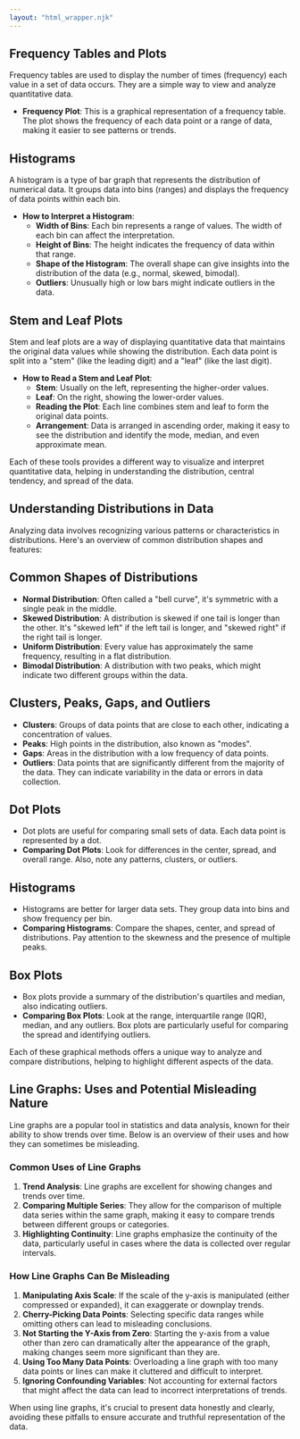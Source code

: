 ```yaml
---
layout: "html_wrapper.njk"
---
```


## Frequency Tables and Plots

Frequency tables are used to display the number of times (frequency) each value in a set of data occurs. They are a simple way to view and analyze quantitative data.

- **Frequency Plot**: This is a graphical representation of a frequency table. The plot shows the frequency of each data point or a range of data, making it easier to see patterns or trends.

## Histograms

A histogram is a type of bar graph that represents the distribution of numerical data. It groups data into bins (ranges) and displays the frequency of data points within each bin.

- **How to Interpret a Histogram**:
    - **Width of Bins**: Each bin represents a range of values. The width of each bin can affect the interpretation.
    - **Height of Bins**: The height indicates the frequency of data within that range.
    - **Shape of the Histogram**: The overall shape can give insights into the distribution of the data (e.g., normal, skewed, bimodal).
    - **Outliers**: Unusually high or low bars might indicate outliers in the data.

## Stem and Leaf Plots

Stem and leaf plots are a way of displaying quantitative data that maintains the original data values while showing the distribution. Each data point is split into a "stem" (like the leading digit) and a "leaf" (like the last digit).

- **How to Read a Stem and Leaf Plot**:
    - **Stem**: Usually on the left, representing the higher-order values.
    - **Leaf**: On the right, showing the lower-order values.
    - **Reading the Plot**: Each line combines stem and leaf to form the original data points.
    - **Arrangement**: Data is arranged in ascending order, making it easy to see the distribution and identify the mode, median, and even approximate mean.

Each of these tools provides a different way to visualize and interpret quantitative data, helping in understanding the distribution, central tendency, and spread of the data.

## Understanding Distributions in Data

Analyzing data involves recognizing various patterns or characteristics in distributions. Here's an overview of common distribution shapes and features:

## Common Shapes of Distributions

- **Normal Distribution**: Often called a "bell curve", it's symmetric with a single peak in the middle.
- **Skewed Distribution**: A distribution is skewed if one tail is longer than the other. It's "skewed left" if the left tail is longer, and "skewed right" if the right tail is longer.
- **Uniform Distribution**: Every value has approximately the same frequency, resulting in a flat distribution.
- **Bimodal Distribution**: A distribution with two peaks, which might indicate two different groups within the data.

## Clusters, Peaks, Gaps, and Outliers

- **Clusters**: Groups of data points that are close to each other, indicating a concentration of values.
- **Peaks**: High points in the distribution, also known as "modes".
- **Gaps**: Areas in the distribution with a low frequency of data points.
- **Outliers**: Data points that are significantly different from the majority of the data. They can indicate variability in the data or errors in data collection.

## Dot Plots

- Dot plots are useful for comparing small sets of data. Each data point is represented by a dot.
- **Comparing Dot Plots**: Look for differences in the center, spread, and overall range. Also, note any patterns, clusters, or outliers.

## Histograms

- Histograms are better for larger data sets. They group data into bins and show frequency per bin.
- **Comparing Histograms**: Compare the shapes, center, and spread of distributions. Pay attention to the skewness and the presence of multiple peaks.

## Box Plots

- Box plots provide a summary of the distribution's quartiles and median, also indicating outliers.
- **Comparing Box Plots**: Look at the range, interquartile range (IQR), median, and any outliers. Box plots are particularly useful for comparing the spread and identifying outliers.

Each of these graphical methods offers a unique way to analyze and compare distributions, helping to highlight different aspects of the data.

## Line Graphs: Uses and Potential Misleading Nature

Line graphs are a popular tool in statistics and data analysis, known for their ability to show trends over time. Below is an overview of their uses and how they can sometimes be misleading.

### Common Uses of Line Graphs

1. **Trend Analysis**: Line graphs are excellent for showing changes and trends over time.
2. **Comparing Multiple Series**: They allow for the comparison of multiple data series within the same graph, making it easy to compare trends between different groups or categories.
3. **Highlighting Continuity**: Line graphs emphasize the continuity of the data, particularly useful in cases where the data is collected over regular intervals.

### How Line Graphs Can Be Misleading

1. **Manipulating Axis Scale**: If the scale of the y-axis is manipulated (either compressed or expanded), it can exaggerate or downplay trends.
2. **Cherry-Picking Data Points**: Selecting specific data ranges while omitting others can lead to misleading conclusions.
3. **Not Starting the Y-Axis from Zero**: Starting the y-axis from a value other than zero can dramatically alter the appearance of the graph, making changes seem more significant than they are.
4. **Using Too Many Data Points**: Overloading a line graph with too many data points or lines can make it cluttered and difficult to interpret.
5. **Ignoring Confounding Variables**: Not accounting for external factors that might affect the data can lead to incorrect interpretations of trends.

When using line graphs, it's crucial to present data honestly and clearly, avoiding these pitfalls to ensure accurate and truthful representation of the data.




